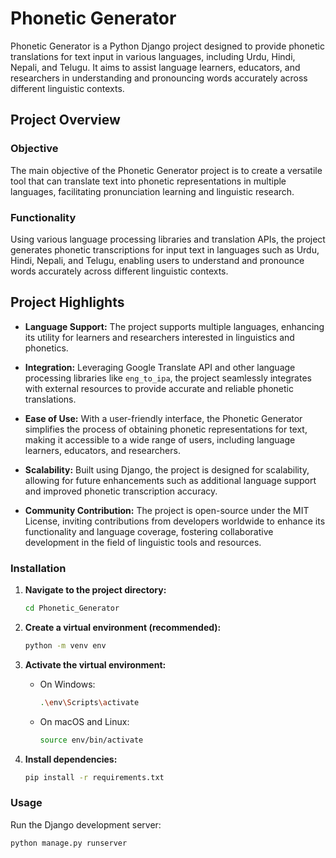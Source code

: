# Phonetic Generator

Phonetic Generator is a Python Django project designed to provide phonetic translations for text input in various languages, including Urdu, Hindi, Nepali, and Telugu. It aims to assist language learners, educators, and researchers in understanding and pronouncing words accurately across different linguistic contexts.

## Project Overview

### Objective
The main objective of the Phonetic Generator project is to create a versatile tool that can translate text into phonetic representations in multiple languages, facilitating pronunciation learning and linguistic research.

### Functionality
Using various language processing libraries and translation APIs, the project generates phonetic transcriptions for input text in languages such as Urdu, Hindi, Nepali, and Telugu, enabling users to understand and pronounce words accurately across different linguistic contexts.

## Project Highlights

- **Language Support:** The project supports multiple languages, enhancing its utility for learners and researchers interested in linguistics and phonetics.
  
- **Integration:** Leveraging Google Translate API and other language processing libraries like `eng_to_ipa`, the project seamlessly integrates with external resources to provide accurate and reliable phonetic translations.
  
- **Ease of Use:** With a user-friendly interface, the Phonetic Generator simplifies the process of obtaining phonetic representations for text, making it accessible to a wide range of users, including language learners, educators, and researchers.
  
- **Scalability:** Built using Django, the project is designed for scalability, allowing for future enhancements such as additional language support and improved phonetic transcription accuracy.
  
- **Community Contribution:** The project is open-source under the MIT License, inviting contributions from developers worldwide to enhance its functionality and language coverage, fostering collaborative development in the field of linguistic tools and resources.

### Installation

1. **Navigate to the project directory:**

    ```bash
    cd Phonetic_Generator
    ```

2. **Create a virtual environment (recommended):**

    ```bash
    python -m venv env
    ```

3. **Activate the virtual environment:**

    - On Windows:

        ```bash
        .\env\Scripts\activate
        ```

    - On macOS and Linux:

        ```bash
        source env/bin/activate
        ```

4. **Install dependencies:**

    ```bash
    pip install -r requirements.txt
    ```

### Usage

Run the Django development server:

```bash
python manage.py runserver
